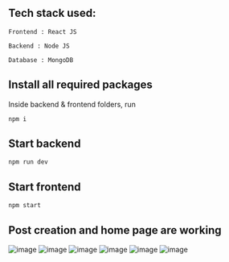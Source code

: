 ## Tech stack used: 
`Frontend : React JS`

`Backend : Node JS`

`Database : MongoDB`

## Install all required packages
Inside backend & frontend folders, run

`npm i`

## Start backend
`npm run dev`

## Start frontend
`npm start`

## Post creation and home page are working
![image](https://github.com/champion18/highon/assets/76389692/a65d617a-e804-4a5c-8109-3335e7afe25b)
![image](https://github.com/champion18/highon/assets/76389692/a0094cee-7fd6-4b72-8000-3140f6dcb158)
![image](https://github.com/champion18/highon/assets/76389692/66a40a55-1102-40ba-8cac-e87491c708aa)
![image](https://github.com/champion18/highon/assets/76389692/09a7f0c8-0112-44b0-a411-e5f43505be0e)
![image](https://github.com/champion18/highon/assets/76389692/e491ac26-801c-407c-8a72-6fc453240b5c)
![image](https://github.com/champion18/highon/assets/76389692/9d5549f4-8d30-43c0-a051-bf7601c19e44)
